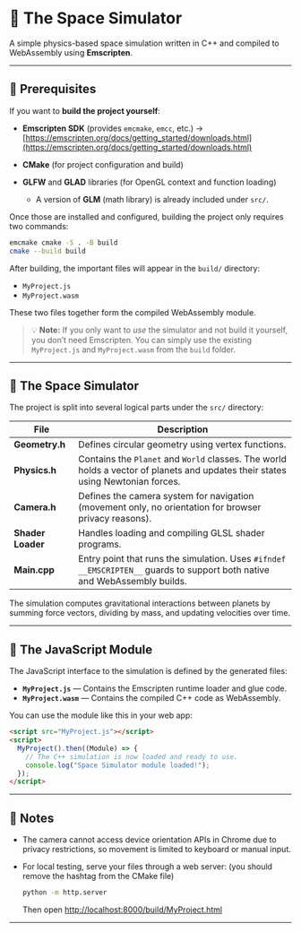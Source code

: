 # 🌌 The Space Simulator

A simple physics-based space simulation written in C++ and compiled to WebAssembly using **Emscripten**.

---

## 🧱 Prerequisites

If you want to **build the project yourself**:

* **Emscripten SDK** (provides `emcmake`, `emcc`, etc.)
  → [https://emscripten.org/docs/getting_started/downloads.html](https://emscripten.org/docs/getting_started/downloads.html)

* **CMake** (for project configuration and build)

* **GLFW** and **GLAD** libraries (for OpenGL context and function loading)

  * A version of **GLM** (math library) is already included under `src/`.

Once those are installed and configured, building the project only requires two commands:

```bash
emcmake cmake -S . -B build
cmake --build build
```

After building, the important files will appear in the `build/` directory:

* `MyProject.js`
* `MyProject.wasm`

These two files together form the compiled WebAssembly module.

> 💡 **Note:** If you only want to *use* the simulator and not build it yourself, you don’t need Emscripten.
> You can simply use the existing `MyProject.js` and `MyProject.wasm` from the `build` folder.

---

## 🚀 The Space Simulator

The project is split into several logical parts under the `src/` directory:

| File              | Description                                                                                                                     |
| ----------------- | ------------------------------------------------------------------------------------------------------------------------------- |
| **Geometry.h**    | Defines circular geometry using vertex functions.                                                                               |
| **Physics.h**     | Contains the `Planet` and `World` classes. The world holds a vector of planets and updates their states using Newtonian forces. |
| **Camera.h**      | Defines the camera system for navigation (movement only, no orientation for browser privacy reasons).                           |
| **Shader Loader** | Handles loading and compiling GLSL shader programs.                                                                             |
| **Main.cpp**      | Entry point that runs the simulation. Uses `#ifndef __EMSCRIPTEN__` guards to support both native and WebAssembly builds.       |

The simulation computes gravitational interactions between planets by summing force vectors, dividing by mass, and updating velocities over time.

---

## 🧩 The JavaScript Module

The JavaScript interface to the simulation is defined by the generated files:

* **`MyProject.js`** — Contains the Emscripten runtime loader and glue code.
* **`MyProject.wasm`** — Contains the compiled C++ code as WebAssembly.

You can use the module like this in your web app:

```html
<script src="MyProject.js"></script>
<script>
  MyProject().then((Module) => {
    // The C++ simulation is now loaded and ready to use.
    console.log("Space Simulator module loaded!");
  });
</script>
```

---

## 🧠 Notes

* The camera cannot access device orientation APIs in Chrome due to privacy restrictions, so movement is limited to keyboard or manual input.
* For local testing, serve your files through a web server:                                 (you should remove the hashtag from the CMake file)

  ```bash
  python -m http.server
  ```

  Then open [http://localhost:8000/build/MyProject.html](http://localhost:8000/build/MyProject.html)

---